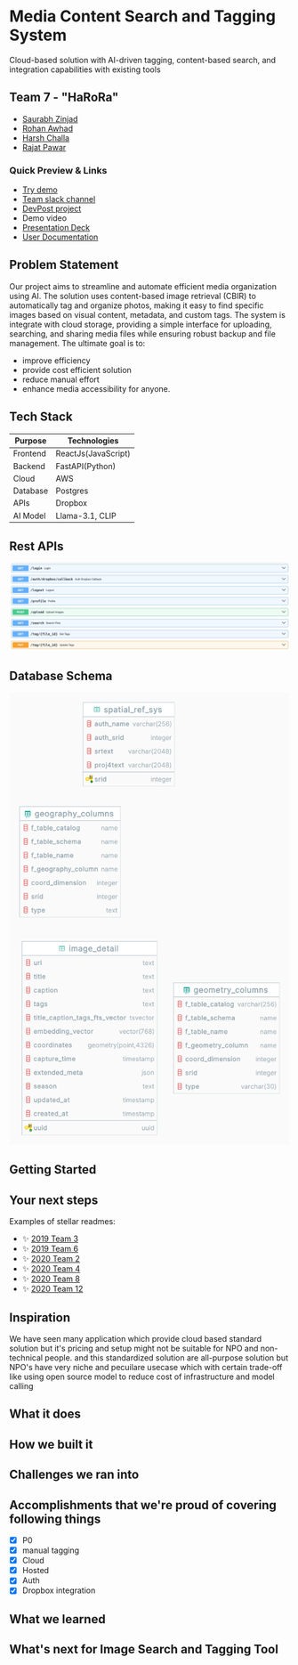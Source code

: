 # Media Content Search and Tagging System

Cloud-based solution with AI-driven tagging, content-based search, and integration capabilities with existing tools

## Team 7 - "HaRoRa"

-   [Saurabh Zinjad](https://github.com/Ztrimus)
-   [Rohan Awhad](https://github.com/RohanAwhad)
-   [Harsh Challa](https://github.com/Harshchalla)
-   [Rajat Pawar](https://github.com/rajat98)

### Quick Preview & Links

-   [Try demo](https://peec.harora.lol/)
-   [Team slack channel](https://opportunity-hack.slack.com/archives/C07RLQUHRR8)
-   [DevPost project](https://devpost.com/software/image-search-and-tagging-tool)
-   Demo video
-   [Presentation Deck](https://www.canva.com/design/DAGTelmxTQg/Zw9Lq4hmFJxN9nN0FUpgdQ/edit?utm_content=DAGTelmxTQg&utm_campaign=designshare&utm_medium=link2&utm_source=sharebutton)
-   [User Documentation](https://github.com/2024-Arizona-Opportunity-Hack/HaRoRa-PajaritoEnvironmenta-FromMediaOverloadtoSeamlessOrganization/blob/main/User%20Documentation.pdf)
## Problem Statement

Our project aims to streamline and automate efficient media organization using AI. The solution uses content-based image retrieval (CBIR) to automatically tag and organize photos, making it easy to find specific images based on visual content, metadata, and custom tags. The system is integrate with cloud storage, providing a simple interface for uploading, searching, and sharing media files while ensuring robust backup and file management. The ultimate goal is to:

-   improve efficiency
-   provide cost efficient solution
-   reduce manual effort
-   enhance media accessibility for anyone.

## Tech Stack

| Purpose  | Technologies        |
| -------- | ------------------- |
| Frontend | ReactJs(JavaScript) |
| Backend  | FastAPI(Python)     |
| Cloud    | AWS                 |
| Database | Postgres            |
| APIs     | Dropbox             |
| AI Model | Llama-3.1, CLIP     |

## Rest APIs

![Rest APIs developed by team harora](./docs/resources/rest_apis.jpeg)

## Database Schema

![Database Schema](./docs/resources/peec_db.png)

## Getting Started

## Your next steps

Examples of stellar readmes:

-   ✨ [2019 Team 3](https://github.com/2019-Arizona-Opportunity-Hack/Team-3)
-   ✨ [2019 Team 6](https://github.com/2019-Arizona-Opportunity-Hack/Team-6)
-   ✨ [2020 Team 2](https://github.com/2020-opportunity-hack/Team-02)
-   ✨ [2020 Team 4](https://github.com/2020-opportunity-hack/Team-04)
-   ✨ [2020 Team 8](https://github.com/2020-opportunity-hack/Team-08)
-   ✨ [2020 Team 12](https://github.com/2020-opportunity-hack/Team-12)

## Inspiration

We have seen many application which provide cloud based standard solution but it's pricing and setup might not be suitable for NPO and non-technical people. and this standardized solution are all-purpose solution but NPO's have very niche and pecuilare usecase which with certain trade-off like using open source model to reduce cost of infrastructure and model calling

## What it does

## How we built it

## Challenges we ran into

## Accomplishments that we're proud of covering following things

-   [x] P0
-   [x] manual tagging
-   [x] Cloud
-   [x] Hosted
-   [x] Auth
-   [x] Dropbox integration

## What we learned

## What's next for Image Search and Tagging Tool
